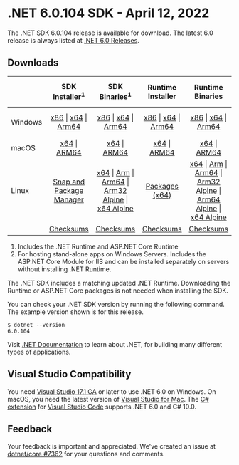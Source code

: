 # .NET 6.0.104 SDK - April 12, 2022

The .NET SDK 6.0.104 release is available for download. The latest 6.0 release is always listed at [.NET 6.0 Releases](../README.md).

## Downloads

|           | SDK Installer<sup>1</sup>                        | SDK Binaries<sup>1</sup>                 | Runtime Installer                                        | Runtime Binaries                                 | ASP.NET Core Runtime           |Windows Desktop Runtime          |
| --------- | :------------------------------------------:     | :----------------------:                 | :---------------------------:                            | :-------------------------:                      | :-----------------:            | :-----------------:            |
| Windows   | [x86][dotnet-sdk-win-x86.exe] \| [x64][dotnet-sdk-win-x64.exe] \| [Arm64][dotnet-sdk-win-arm64.exe] | [x86][dotnet-sdk-win-x86.zip] \| [x64][dotnet-sdk-win-x64.zip] \|  [Arm64][dotnet-sdk-win-arm64.zip] | [x86][dotnet-runtime-win-x86.exe] \| [x64][dotnet-runtime-win-x64.exe] \| [Arm64][dotnet-runtime-win-arm64.exe] | [x86][dotnet-runtime-win-x86.zip] \| [x64][dotnet-runtime-win-x64.zip] \| [Arm64][dotnet-runtime-win-arm64.zip] | [x86][aspnetcore-runtime-win-x86.exe] \| [x64][aspnetcore-runtime-win-x64.exe] \|<br> [Hosting Bundle][dotnet-hosting-win.exe]<sup>2</sup> | [x86][windowsdesktop-runtime-win-x86.exe] \| [x64][windowsdesktop-runtime-win-x64.exe] \| [Arm64][windowsdesktop-runtime-win-arm64.exe] |
| macOS     | [x64][dotnet-sdk-osx-x64.pkg] \| [ARM64][dotnet-sdk-osx-arm64.pkg] | [x64][dotnet-sdk-osx-x64.tar.gz] \| [ARM64][dotnet-sdk-osx-arm64.tar.gz]  | [x64][dotnet-runtime-osx-x64.pkg] \| [ARM64][dotnet-runtime-osx-arm64.pkg] | [x64][dotnet-runtime-osx-x64.tar.gz] \| [ARM64][dotnet-runtime-osx-arm64.tar.gz]| [x64][aspnetcore-runtime-osx-x64.tar.gz] \| [ARM64][aspnetcore-runtime-osx-arm64.tar.gz] | - |<sup>1</sup>
| Linux     |  [Snap and Package Manager](../install-linux.md)  | [x64][dotnet-sdk-linux-x64.tar.gz] \| [Arm][dotnet-sdk-linux-arm.tar.gz]  \| [Arm64][dotnet-sdk-linux-arm64.tar.gz] \| [Arm32 Alpine][dotnet-sdk-linux-musl-arm.tar.gz]  \| [x64 Alpine][dotnet-sdk-linux-musl-x64.tar.gz] | [Packages (x64)][linux-packages] | [x64][dotnet-runtime-linux-x64.tar.gz] \| [Arm][dotnet-runtime-linux-arm.tar.gz] \| [Arm64][dotnet-runtime-linux-arm64.tar.gz] \| [Arm32 Alpine][dotnet-runtime-linux-musl-arm.tar.gz] \| [Arm64 Alpine][dotnet-runtime-linux-musl-arm64.tar.gz] \| [x64 Alpine][dotnet-runtime-linux-musl-x64.tar.gz]  | [x64][aspnetcore-runtime-linux-x64.tar.gz]<sup>1</sup>  \| [Arm][aspnetcore-runtime-linux-arm.tar.gz]<sup>1</sup> \| [Arm64][aspnetcore-runtime-linux-arm64.tar.gz]<sup>1</sup> \| [x64 Alpine][aspnetcore-runtime-linux-musl-x64.tar.gz] | - | <sup>1</sup> |
|  | [Checksums][checksums-sdk]                             | [Checksums][checksums-sdk]                                      | [Checksums][checksums-runtime]                             | [Checksums][checksums-runtime]  | [Checksums][checksums-runtime]  | [Checksums][checksums-runtime]



1. Includes the .NET Runtime and ASP.NET Core Runtime
2. For hosting stand-alone apps on Windows Servers. Includes the ASP.NET Core Module for IIS and can be installed separately on servers without installing .NET Runtime.


The .NET SDK includes a matching updated .NET Runtime. Downloading the Runtime or ASP.NET Core packages is not needed when installing the SDK.

You can check your .NET SDK version by running the following command. The example version shown is for this release.

```console
$ dotnet --version
6.0.104
```
Visit [.NET Documentation](https://learn.microsoft.com/dotnet/core/) to learn about .NET, for building many different types of applications.

## Visual Studio Compatibility

You need [Visual Studio 17.1 GA](https://visualstudio.microsoft.com) or later to use .NET 6.0 on Windows. On macOS, you need the latest version of [Visual Studio for Mac](https://visualstudio.microsoft.com/vs/mac/). The [C# extension](https://code.visualstudio.com/docs/languages/dotnet) for [Visual Studio Code](https://code.visualstudio.com/) supports .NET 6.0 and C# 10.0.

## Feedback

Your feedback is important and appreciated. We've created an issue at [dotnet/core #7362](https://github.com/dotnet/core/issues/7362) for your questions and comments.


[blob-runtime]: https://dotnetcli.blob.core.windows.net/dotnet/Runtime/
[blob-sdk]: https://dotnetcli.blob.core.windows.net/dotnet/Sdk/
[release-notes]: https://github.com/dotnet/core/blob/main/release-notes/6.0/6.0.4/6.0.104.md

[checksums-runtime]: https://dotnetcli.blob.core.windows.net/dotnet/checksums/6.0.4-sha.txt
[checksums-sdk]: https://dotnetcli.blob.core.windows.net/dotnet/checksums/6.0.4-sha.txt

[linux-install]: https://learn.microsoft.com/dotnet/core/install/linux
[linux-setup]: https://github.com/dotnet/core/blob/main/Documentation/linux-setup.md

[dotnet-blog]:  https://devblogs.microsoft.com/dotnet/april-2022-updates/
[aspnet-blog]: https://devblogs.microsoft.com/dotnet/announcing-asp-net-core-in-net-6/
[maui-blog]: https://devblogs.microsoft.com/dotnet/update-on-dotnet-maui/
[linux-packages]: ../install-linux.md


[//]: # ( Runtime 6.0.4)
[dotnet-runtime-linux-arm.tar.gz]: https://download.visualstudio.microsoft.com/download/pr/f8e1ab66-58f7-4ebb-a9bb-9decfa03501f/88e1fb49af6f75dc54c23383162409c5/dotnet-runtime-6.0.4-linux-arm.tar.gz
[dotnet-runtime-linux-arm64.tar.gz]: https://download.visualstudio.microsoft.com/download/pr/3641affa-8bb0-486f-93d9-68adff4f4af7/1e3df9fb86cba7299b9e575233975734/dotnet-runtime-6.0.4-linux-arm64.tar.gz
[dotnet-runtime-linux-musl-arm.tar.gz]: https://download.visualstudio.microsoft.com/download/pr/ec900704-fb9b-4ba0-bf95-fa3cac970bee/7e8ebe143617abc7621d1d5d0f4c9cb7/dotnet-runtime-6.0.4-linux-musl-arm.tar.gz
[dotnet-runtime-linux-musl-arm64.tar.gz]: https://download.visualstudio.microsoft.com/download/pr/98f2e4c8-0c2f-4947-9c30-61b9889defb1/171f63510ed9b52502f23cc057a85dc8/dotnet-runtime-6.0.4-linux-musl-arm64.tar.gz
[dotnet-runtime-linux-musl-x64.tar.gz]: https://download.visualstudio.microsoft.com/download/pr/ef010dec-9dcd-49a7-89a9-e97931a112ac/bef96075e3d70b1365bd0e82634e79e0/dotnet-runtime-6.0.4-linux-musl-x64.tar.gz
[dotnet-runtime-linux-x64.tar.gz]: https://download.visualstudio.microsoft.com/download/pr/5b08d331-15ac-4a53-82a5-522fa45b1b99/65ae300dd160ae0b88b91dd78834ce3e/dotnet-runtime-6.0.4-linux-x64.tar.gz
[dotnet-runtime-osx-arm64.pkg]: https://download.visualstudio.microsoft.com/download/pr/4b98b2d3-65ff-48c1-b331-05c12505aef9/fc6a053dc379a1a6e0f8b0588e4cb342/dotnet-runtime-6.0.4-osx-arm64.pkg
[dotnet-runtime-osx-arm64.tar.gz]: https://download.visualstudio.microsoft.com/download/pr/dd2f6b72-bf47-4ae5-8a3d-4d394569cc34/87d408439ac5feffe2abf622dbfa5084/dotnet-runtime-6.0.4-osx-arm64.tar.gz
[dotnet-runtime-osx-x64.pkg]: https://download.visualstudio.microsoft.com/download/pr/c8651729-bbc6-479a-b70f-f333895eb8ff/c15a3715673c4a981804197333d6e708/dotnet-runtime-6.0.4-osx-x64.pkg
[dotnet-runtime-osx-x64.tar.gz]: https://download.visualstudio.microsoft.com/download/pr/c0bc0428-852d-4884-b536-3d0969a400ba/fe0a9a221c3e665e88b7020633f2cf8e/dotnet-runtime-6.0.4-osx-x64.tar.gz
[dotnet-runtime-win-arm64.exe]: https://download.visualstudio.microsoft.com/download/pr/8b70fab9-94d4-411d-a9ae-fd1654c3e9a5/19b815cc88a13e016413bfc923e3136f/dotnet-runtime-6.0.4-win-arm64.exe
[dotnet-runtime-win-arm64.zip]: https://download.visualstudio.microsoft.com/download/pr/961cd054-57ad-4608-97ab-8a390833f452/f203e4c76b1f1e9035f44fd1d11d9fbd/dotnet-runtime-6.0.4-win-arm64.zip
[dotnet-runtime-win-x64.exe]: https://download.visualstudio.microsoft.com/download/pr/2e97f1f0-f321-4baf-8d02-0be5f08afc4e/2a011c8f9b2792e17d363a21c0ed8fdc/dotnet-runtime-6.0.4-win-x64.exe
[dotnet-runtime-win-x64.zip]: https://download.visualstudio.microsoft.com/download/pr/3feaabc7-1786-4012-8e00-d664f00581e9/8d9b529256502637663ddd4048de04dc/dotnet-runtime-6.0.4-win-x64.zip
[dotnet-runtime-win-x86.exe]: https://download.visualstudio.microsoft.com/download/pr/08e41641-f1b4-47b4-9ed9-c8672614f093/ea66a30f9f8ac7320ea0d7f6e4d5d2d9/dotnet-runtime-6.0.4-win-x86.exe
[dotnet-runtime-win-x86.zip]: https://download.visualstudio.microsoft.com/download/pr/4092dc2d-ca5f-4586-b405-d369e99dae2e/abdad72f78700ed1e79d4d2f107e82e3/dotnet-runtime-6.0.4-win-x86.zip

[//]: # ( WindowsDesktop 6.0.4)
[windowsdesktop-runtime-win-arm64.exe]: https://download.visualstudio.microsoft.com/download/pr/e49c1c5d-af86-4ec1-9cc9-fa6a9d3ace94/98fe87ae72e3e79a3efd82d07e59d1a3/windowsdesktop-runtime-6.0.4-win-arm64.exe
[windowsdesktop-runtime-win-arm64.zip]: https://download.visualstudio.microsoft.com/download/pr/23e356e1-2dae-45e1-a364-77a5f4b99542/e51895561b6c10ee49394b63bc5ab756/windowsdesktop-runtime-6.0.4-win-arm64.zip
[windowsdesktop-runtime-win-x64.exe]: https://download.visualstudio.microsoft.com/download/pr/f13d7b5c-608f-432b-b7ec-8fe84f4030a1/5e06998f9ce23c620b9d6bac2dae6c1d/windowsdesktop-runtime-6.0.4-win-x64.exe
[windowsdesktop-runtime-win-x64.zip]: https://download.visualstudio.microsoft.com/download/pr/4d8f03e3-006c-4e34-8b27-cfd7d23bc47b/41a08c2b0314163cd4dbb9995826698b/windowsdesktop-runtime-6.0.4-win-x64.zip
[windowsdesktop-runtime-win-x86.exe]: https://download.visualstudio.microsoft.com/download/pr/05b30243-5cd2-48c3-a9bb-6ac83d7d481b/03a25aecb5cf4ba53c8b9cf5194e3c86/windowsdesktop-runtime-6.0.4-win-x86.exe
[windowsdesktop-runtime-win-x86.zip]: https://download.visualstudio.microsoft.com/download/pr/aa7baa92-26eb-45ee-9ac1-b41b475a328b/aadd9fb2a741ffcf44be8444be4ffa20/windowsdesktop-runtime-6.0.4-win-x86.zip

[//]: # ( ASP 6.0.4)
[aspnetcore-runtime-linux-arm.tar.gz]: https://download.visualstudio.microsoft.com/download/pr/adc5bbf5-6cf6-4da6-be27-60de0b8739e5/fecb289bd70834203f2397c18c82bbde/aspnetcore-runtime-6.0.4-linux-arm.tar.gz
[aspnetcore-runtime-linux-arm64.tar.gz]: https://download.visualstudio.microsoft.com/download/pr/ba1662bf-50e6-451a-957f-0d55bc6e5713/921fe0e68428ac47c098e97418d3126a/aspnetcore-runtime-6.0.4-linux-arm64.tar.gz
[aspnetcore-runtime-linux-musl-arm.tar.gz]: https://download.visualstudio.microsoft.com/download/pr/2377b5d7-2ad4-4caa-a7c5-68ea1f45077d/474cde13b117bcfc72a06c797731bfc8/aspnetcore-runtime-6.0.4-linux-musl-arm.tar.gz
[aspnetcore-runtime-linux-musl-arm64.tar.gz]: https://download.visualstudio.microsoft.com/download/pr/eabef5ee-95df-4348-ad1e-964c79d3a1b3/5b66dbe250bbf3c22d9d6f3644cb4ab0/aspnetcore-runtime-6.0.4-linux-musl-arm64.tar.gz
[aspnetcore-runtime-linux-musl-x64.tar.gz]: https://download.visualstudio.microsoft.com/download/pr/22f9a98b-2b90-4f38-9760-cfa5a262e62f/91ea70c8f5868bfe93c03122be2f365b/aspnetcore-runtime-6.0.4-linux-musl-x64.tar.gz
[aspnetcore-runtime-linux-x64.tar.gz]: https://download.visualstudio.microsoft.com/download/pr/de3f6658-5d5b-4986-aeb1-7efdf5818437/7df572051df15117a0f52be1b79e1823/aspnetcore-runtime-6.0.4-linux-x64.tar.gz
[aspnetcore-runtime-osx-arm64.tar.gz]: https://download.visualstudio.microsoft.com/download/pr/d7b60e75-6901-4f68-8943-ce32cadeaf29/f14e40b3e9a69cbd79d47375b16a76e7/aspnetcore-runtime-6.0.4-osx-arm64.tar.gz
[aspnetcore-runtime-osx-x64.tar.gz]: https://download.visualstudio.microsoft.com/download/pr/b39aa0b4-27e2-4fce-bf36-fb6d46f89e5e/6b8ca3b4c7026db460df1d49f5366f1b/aspnetcore-runtime-6.0.4-osx-x64.tar.gz
[aspnetcore-runtime-win-arm64.zip]: https://download.visualstudio.microsoft.com/download/pr/bbab6b5f-e700-4de5-afef-e3eaca140c71/74e48a4de85af3451d32306af8ab9acd/aspnetcore-runtime-6.0.4-win-arm64.zip
[aspnetcore-runtime-win-x64.exe]: https://download.visualstudio.microsoft.com/download/pr/2162932c-987a-4de8-ae2a-f7d327bb39a8/97fe1cb950c2bccf44b7c3fe6aa45b53/aspnetcore-runtime-6.0.4-win-x64.exe
[aspnetcore-runtime-win-x64.zip]: https://download.visualstudio.microsoft.com/download/pr/bfbc4558-f639-4209-a9bb-f3e9591a4e0b/696b30897550c521b07487b1ddbe67ab/aspnetcore-runtime-6.0.4-win-x64.zip
[aspnetcore-runtime-win-x86.exe]: https://download.visualstudio.microsoft.com/download/pr/c2093d31-b27e-4876-891c-750247cf1faa/33b9191b128a1d33671549972403994e/aspnetcore-runtime-6.0.4-win-x86.exe
[aspnetcore-runtime-win-x86.zip]: https://download.visualstudio.microsoft.com/download/pr/ce0116e7-fea3-4878-ba71-0b21d79ec974/841e36107efc39704f07786fa06d4bec/aspnetcore-runtime-6.0.4-win-x86.zip
[dotnet-hosting-win.exe]: https://download.visualstudio.microsoft.com/download/pr/0c2039d2-0072-43a8-bb20-766b9a91d001/0e2288a2f07743e63778416b2367bb88/dotnet-hosting-6.0.4-win.exe

[//]: # ( SDK 6.0.104)
[dotnet-sdk-linux-arm.tar.gz]: https://download.visualstudio.microsoft.com/download/pr/4a905b9c-e97e-4ab6-a258-d9dd9d41564f/af30654ab6af793527e9652dfa29c817/dotnet-sdk-6.0.104-linux-arm.tar.gz
[dotnet-sdk-linux-arm64.tar.gz]: https://download.visualstudio.microsoft.com/download/pr/e61cf583-1e44-4ac5-a04f-5b59fda42ea7/df3853bb318af131f7eafa61f2b839b8/dotnet-sdk-6.0.104-linux-arm64.tar.gz
[dotnet-sdk-linux-musl-arm.tar.gz]: https://download.visualstudio.microsoft.com/download/pr/64a09954-2eb4-4f2a-ad0c-2ca1861bcddd/ffbb392b7cc637b7137cf4811e32c98f/dotnet-sdk-6.0.104-linux-musl-arm.tar.gz
[dotnet-sdk-linux-musl-arm64.tar.gz]: https://download.visualstudio.microsoft.com/download/pr/699641a9-c470-44d0-ad3a-bb16839d9f38/a0f85ca1f1bfde32f87523bdd4640e41/dotnet-sdk-6.0.104-linux-musl-arm64.tar.gz
[dotnet-sdk-linux-musl-x64.tar.gz]: https://download.visualstudio.microsoft.com/download/pr/b5d20556-e7b6-4503-987e-2c6d12ebec9a/91415f50a1a9907b0c789bbbd0813457/dotnet-sdk-6.0.104-linux-musl-x64.tar.gz
[dotnet-sdk-linux-x64.tar.gz]: https://download.visualstudio.microsoft.com/download/pr/ecbf40a3-ec68-4d08-9240-17b8530731bf/56aed66e46a72269c29bc3cc0f94ffc8/dotnet-sdk-6.0.104-linux-x64.tar.gz
[dotnet-sdk-osx-arm64.pkg]: https://download.visualstudio.microsoft.com/download/pr/93e7fdef-f470-4968-9d6e-f00fe3e7afc9/a25dfa745775dee6123631180605144b/dotnet-sdk-6.0.104-osx-arm64.pkg
[dotnet-sdk-osx-arm64.tar.gz]: https://download.visualstudio.microsoft.com/download/pr/dfa285bb-c9a5-4851-aa45-903c9bb2af30/7da78a91020a575f4c890a76e263be80/dotnet-sdk-6.0.104-osx-arm64.tar.gz
[dotnet-sdk-osx-x64.pkg]: https://download.visualstudio.microsoft.com/download/pr/36a4d09e-4b2a-478c-95aa-cdfb40e6a866/420b9c6d8a7652c7c3afaed7a29e5a36/dotnet-sdk-6.0.104-osx-x64.pkg
[dotnet-sdk-osx-x64.tar.gz]: https://download.visualstudio.microsoft.com/download/pr/9a853d27-35f0-4ba1-a2bb-7ecbce80c673/455659ed821e111f9661e29add209dc8/dotnet-sdk-6.0.104-osx-x64.tar.gz
[dotnet-sdk-win-arm64.exe]: https://download.visualstudio.microsoft.com/download/pr/5e7d33dd-8640-471a-ad9f-6562e669cc7e/b8f88c002dba0f1b07518cd5727aa02e/dotnet-sdk-6.0.104-win-arm64.exe
[dotnet-sdk-win-arm64.zip]: https://download.visualstudio.microsoft.com/download/pr/2ea5569d-7f69-47ff-a78a-0d939bed3ecd/a6bb2f7efd54b0b6f1534add3b9efe8f/dotnet-sdk-6.0.104-win-arm64.zip
[dotnet-sdk-win-x64.exe]: https://download.visualstudio.microsoft.com/download/pr/952fcf6e-93af-4ce8-901f-e6e961338a5f/95f0eba1123c1a2b857fc86400f28b33/dotnet-sdk-6.0.104-win-x64.exe
[dotnet-sdk-win-x64.zip]: https://download.visualstudio.microsoft.com/download/pr/a8cf0f37-af29-443a-bcc5-a6b37a0fe815/0589392693239eed5401b6f1f42de62d/dotnet-sdk-6.0.104-win-x64.zip
[dotnet-sdk-win-x86.exe]: https://download.visualstudio.microsoft.com/download/pr/092088b7-b5fc-45c7-9b1e-b41120933c7e/d236517cf35aca37c76667934bbfc4d9/dotnet-sdk-6.0.104-win-x86.exe
[dotnet-sdk-win-x86.zip]: https://download.visualstudio.microsoft.com/download/pr/5b0ce655-137d-4a71-aaca-097a04064e4e/ee50768c986ff8fa535e4c21de3e1544/dotnet-sdk-6.0.104-win-x86.zip
